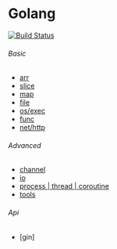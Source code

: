 Golang
============================
[![Build Status](https://travis-ci.org/justjavac/free-programming-books-zh_CN.svg?branch=master)](https://travis-ci.org/justjavac/free-programming-books-zh_CN)

###### Basic
* [arr](./arr)
* [slice](./slice)
* [map](./map)
* [file](./file)
* [os/exec](./exec)
* [func](./func)
* [net/http](./http)


###### Advanced 
* [channel](./channel)
* [io](./io)
* [process | thread | coroutine](./ptc)
* [tools](./tools)


###### Api 
* [gin]
